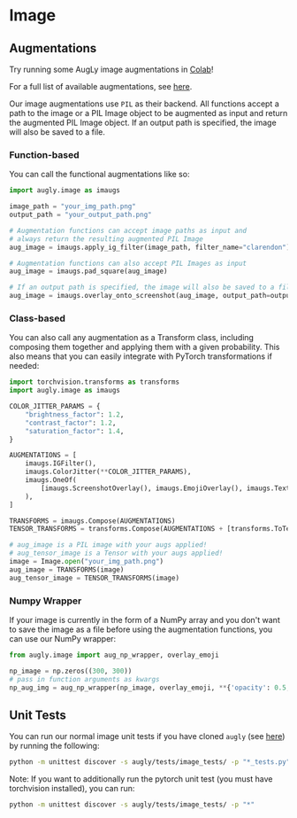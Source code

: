 # Image

## Augmentations

Try running some AugLy image augmentations in [Colab](https://colab.research.google.com/github/facebookresearch/AugLy/blob/main/examples/AugLy_image.ipynb)!

For a full list of available augmentations, see [here](__init__.py).

Our image augmentations use `PIL` as their backend. All functions accept a path to the image or a PIL Image object to be augmented as input and return the augmented PIL Image object. If an output path is specified, the image will also be saved to a file.

### Function-based

You can call the functional augmentations like so:
```python
import augly.image as imaugs

image_path = "your_img_path.png"
output_path = "your_output_path.png"

# Augmentation functions can accept image paths as input and
# always return the resulting augmented PIL Image
aug_image = imaugs.apply_ig_filter(image_path, filter_name="clarendon")

# Augmentation functions can also accept PIL Images as input
aug_image = imaugs.pad_square(aug_image)

# If an output path is specified, the image will also be saved to a file
aug_image = imaugs.overlay_onto_screenshot(aug_image, output_path=output_path)
```

### Class-based

You can also call any augmentation as a Transform class, including composing them together and applying them with a given probability. This also means that you can easily integrate with PyTorch transformations if needed:
```python
import torchvision.transforms as transforms
import augly.image as imaugs

COLOR_JITTER_PARAMS = {
    "brightness_factor": 1.2,
    "contrast_factor": 1.2,
    "saturation_factor": 1.4,
}

AUGMENTATIONS = [
    imaugs.IGFilter(),
    imaugs.ColorJitter(**COLOR_JITTER_PARAMS),
    imaugs.OneOf(
        [imaugs.ScreenshotOverlay(), imaugs.EmojiOverlay(), imaugs.TextOverlay()]
    ),
]

TRANSFORMS = imaugs.Compose(AUGMENTATIONS)
TENSOR_TRANSFORMS = transforms.Compose(AUGMENTATIONS + [transforms.ToTensor()])

# aug_image is a PIL image with your augs applied!
# aug_tensor_image is a Tensor with your augs applied!
image = Image.open("your_img_path.png")
aug_image = TRANSFORMS(image)
aug_tensor_image = TENSOR_TRANSFORMS(image)
```

### Numpy Wrapper
If your image is currently in the form of a NumPy array and you don't want to save the image as a file before using the augmentation functions, you can use our NumPy wrapper:
```python
from augly.image import aug_np_wrapper, overlay_emoji

np_image = np.zeros((300, 300))
# pass in function arguments as kwargs
np_aug_img = aug_np_wrapper(np_image, overlay_emoji, **{'opacity': 0.5, 'y_pos': 0.45})
```

## Unit Tests

You can run our normal image unit tests if you have cloned `augly` (see [here](../../README.md)) by running the following:
```bash
python -m unittest discover -s augly/tests/image_tests/ -p "*_tests.py"
```

Note: If you want to additionally run the pytorch unit test (you must have torchvision installed), you can run:
```bash
python -m unittest discover -s augly/tests/image_tests/ -p "*"
```
